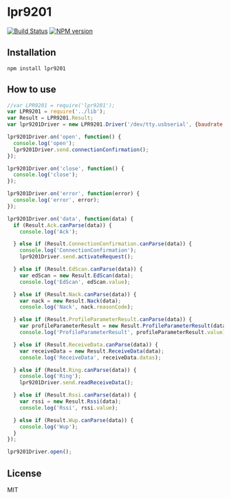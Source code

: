 # lpr9201

[![Build Status](https://secure.travis-ci.org/yuhki50/node-lpr9201.svg)](http://travis-ci.org/yuhki50/node-lpr9201?branch=master)
[![NPM version](https://badge.fury.io/js/lpr9201.svg)](http://badge.fury.io/js/lpr9201)

## Installation

```
npm install lpr9201
```

## How to use

```js
//var LPR9201 = require('lpr9201');
var LPR9201 = require('../lib');
var Result = LPR9201.Result;
var lpr9201Driver = new LPR9201.Driver('/dev/tty.usbserial', {baudrate: 9600}, false);

lpr9201Driver.on('open', function() {
  console.log('open');
  lpr9201Driver.send.connectionConfirmation();
});

lpr9201Driver.on('close', function() {
  console.log('close');
});

lpr9201Driver.on('error', function(error) {
  console.log('error', error);
});

lpr9201Driver.on('data', function(data) {
  if (Result.Ack.canParse(data)) {
    console.log('Ack');

  } else if (Result.ConnectionConfirmation.canParse(data)) {
    console.log('ConnectionConfirmation');
    lpr9201Driver.send.activateRequest();

  } else if (Result.EdScan.canParse(data)) {
    var edScan = new Result.EdScan(data);
    console.log('EdScan', edScan.value);

  } else if (Result.Nack.canParse(data)) {
    var nack = new Result.Nack(data);
    console.log('Nack', nack.reasonCode);

  } else if (Result.ProfileParameterResult.canParse(data)) {
    var profileParameterResult = new Result.ProfileParameterResult(data);
    console.log('ProfileParameterResult', profileParameterResult.value);

  } else if (Result.ReceiveData.canParse(data)) {
    var receiveData = new Result.ReceiveData(data);
    console.log('ReceiveData', receiveData.datas);

  } else if (Result.Ring.canParse(data)) {
    console.log('Ring');
    lpr9201Driver.send.readReceiveData();

  } else if (Result.Rssi.canParse(data)) {
    var rssi = new Result.Rssi(data);
    console.log('Rssi', rssi.value);

  } else if (Result.Wup.canParse(data)) {
    console.log('Wup');
  }
});

lpr9201Driver.open();
```

## License

MIT

